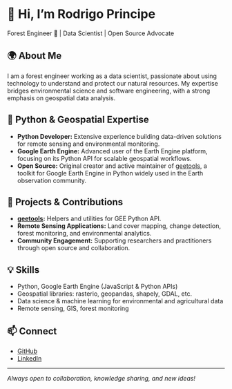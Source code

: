 # 👋 Hi, I’m Rodrigo Principe

Forest Engineer 🌳 | Data Scientist | Open Source Advocate

## 🌍 About Me

I am a forest engineer working as a data scientist, passionate about using technology to understand and protect our natural resources. My expertise bridges environmental science and software engineering, with a strong emphasis on geospatial data analysis.

## 🐍 Python & Geospatial Expertise

- **Python Developer:** Extensive experience building data-driven solutions for remote sensing and environmental monitoring.
- **Google Earth Engine:** Advanced user of the Earth Engine platform, focusing on its Python API for scalable geospatial workflows.
- **Open Source:** Original creator and active maintainer of [geetools](https://github.com/gee-community/geetools), a toolkit for Google Earth Engine in Python widely used in the Earth observation community.

## 🚀 Projects & Contributions

- **[geetools](https://github.com/gee-community/geetools):** Helpers and utilities for GEE Python API.
- **Remote Sensing Applications:** Land cover mapping, change detection, forest monitoring, and environmental analytics.
- **Community Engagement:** Supporting researchers and practitioners through open source and collaboration.

## 💡 Skills

- Python, Google Earth Engine (JavaScript & Python APIs)
- Geospatial libraries: rasterio, geopandas, shapely, GDAL, etc.
- Data science & machine learning for environmental and agricultural data
- Remote sensing, GIS, forest monitoring

## 📫 Connect

- [GitHub](https://github.com/fitoprincipe)
- [LinkedIn](https://www.linkedin.com/in/rprincipe82/)

---

_Always open to collaboration, knowledge sharing, and new ideas!_
